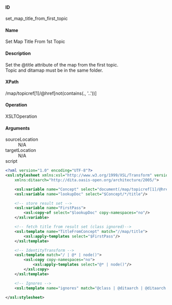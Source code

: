 #### ID
set_map_title_from_first_topic

#### Name
Set Map Title From 1st Topic

#### Description

Set the @title attribute of the map from the first topic.<br>
Topic and ditamap must be in the same folder.

####  XPath
/map/topicref[1]/@href[not(contains(., '..'))]

#### Operation
XSLTOperation

#### Arguments
<dl>
    <dt>sourceLocation</dt>
    <dd>N/A</dd>
    <dt>targetLocation</dt>
    <dd>N/A</dd>
    <dt>script</dt>
</dl>

```xml
<?xml version="1.0" encoding="UTF-8"?>
<xsl:stylesheet xmlns:xsl="http://www.w3.org/1999/XSL/Transform" version="2.0"
    xmlns:ditaarch="http://dita.oasis-open.org/architecture/2005/">

    <xsl:variable name="Concept" select="document(/map/topicref[1]/@href)"/>
    <xsl:variable name="lookupDoc" select="$Concept/*/title"/>

    <!-- store result set -->
    <xsl:variable name="FirstPass">
        <xsl:copy-of select="$lookupDoc" copy-namespaces="no"/>
    </xsl:variable>

    <!-- fetch title from result set (class ignored)-->
    <xsl:template name="TitleFromConcept" match="//map/title">
        <xsl:apply-templates select="$FirstPass"/>
    </xsl:template>

    <!-- IdentityTransform -->
    <xsl:template match="/ | @* | node()">
        <xsl:copy copy-namespaces="no">
            <xsl:apply-templates select="@* | node()"/>
        </xsl:copy>
    </xsl:template>

    <!-- Ignores -->
    <xsl:template name="ignores" match="@class | @ditaarch | @ditaarch:DITAArchVersion | @domains"/>

</xsl:stylesheet>

```
<dl>